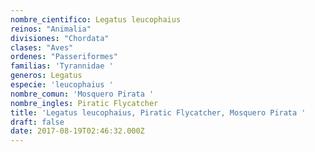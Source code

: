 ```yaml
---
nombre_cientifico: Legatus leucophaius
reinos: "Animalia"
divisiones: "Chordata"
clases: "Aves"
ordenes: "Passeriformes"
familias: 'Tyrannidae '
generos: Legatus
especie: 'leucophaius '
nombre_comun: 'Mosquero Pirata '
nombre_ingles: Piratic Flycatcher
title: 'Legatus leucophaius, Piratic Flycatcher, Mosquero Pirata '
draft: false
date: 2017-08-19T02:46:32.000Z
---
```


